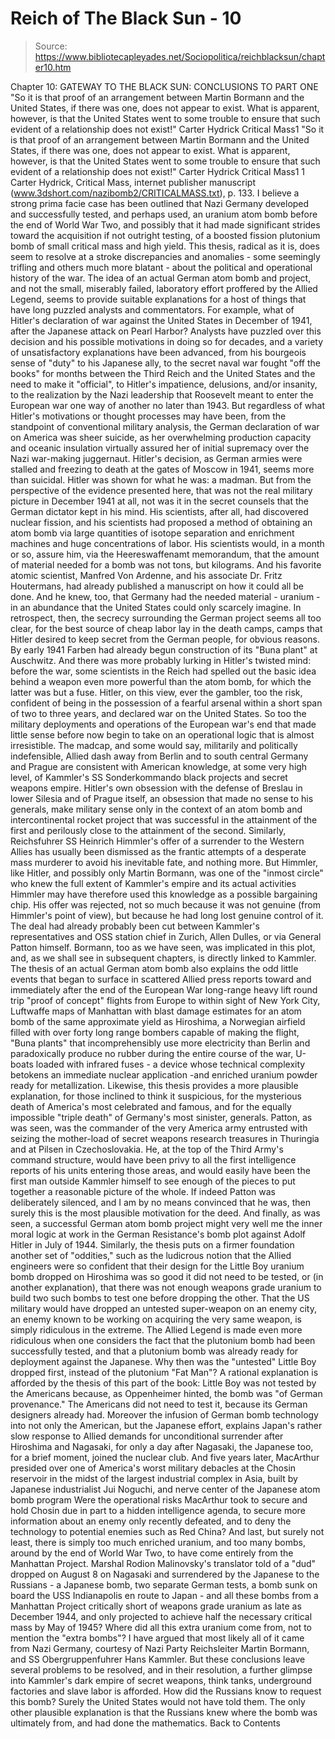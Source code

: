 # Reich of The Black Sun - 10

> Source: https://www.bibliotecapleyades.net/Sociopolitica/reichblacksun/chapter10.htm

Chapter 10:
GATEWAY TO THE BLACK SUN: CONCLUSIONS TO PART ONE
"So it is that proof of an arrangement between Martin Bormann and the United States, if there was one, does not appear to exist. What is apparent, however, is that the United States went to some trouble to ensure that such evident of a relationship does not exist!" Carter Hydrick Critical Mass1
"So it is that proof of an arrangement between Martin Bormann and the United States, if there was one, does not appear to exist. What is apparent, however, is that the United States went to some trouble to ensure that such evident of a relationship does not exist!"
Carter Hydrick
Critical Mass1
1 Carter Hydrick, Critical Mass, internet publisher manuscript (www.3dshort.com/nazibomb2/CRITICALMASS.txt), p. 133.
I believe a strong prima facie case has been outlined that Nazi Germany developed and successfully tested, and perhaps used, an uranium atom bomb before the end of World War Two, and possibly that it had made significant strides toward the acquisition if not outright testing, of a boosted fission plutonium bomb of small critical mass and high yield.
This thesis, radical as it is, does seem to resolve at a stroke discrepancies and anomalies - some seemingly trifling and others much more blatant - about the political and operational history of the war. The idea of an actual German atom bomb and project, and not the small, miserably failed, laboratory effort proffered by the Allied Legend, seems to provide suitable explanations for a host of things that have long puzzled analysts and commentators.
For example, what of Hitler's declaration of war against the United States in December of 1941, after the Japanese attack on Pearl Harbor? Analysts have puzzled over this decision and his possible motivations in doing so for decades, and a variety of unsatisfactory explanations have been advanced, from his bourgeois sense of "duty" to his Japanese ally, to the secret naval war fought "off the books" for months between the Third Reich and the United States and the need to make it "official", to Hitler's impatience, delusions, and/or insanity, to the realization by the Nazi leadership that Roosevelt meant to enter the European war one way of another no later than 1943.
But regardless of what Hitler's motivations or thought processes may have been, from the standpoint of conventional military analysis, the German declaration of war on America was sheer suicide, as her overwhelming production capacity and oceanic insulation virtually assured her of initial supremacy over the Nazi war-making juggernaut. Hitler's decision, as German armies were stalled and freezing to death at the gates of Moscow in 1941, seems more than suicidal. Hitler was shown for what he was: a madman. But from the perspective of the evidence presented here, that was not the real military picture in December 1941 at all, not was it in the secret counsels that the German dictator kept in his mind.
His scientists, after all, had discovered nuclear fission, and his scientists had proposed a method of obtaining an atom bomb via large quantities of isotope separation and enrichment machines and huge concentrations of labor. His scientists would, in a month or so, assure him, via the Heereswaffenamt memorandum, that the amount of material needed for a bomb was not tons, but kilograms. And his favorite atomic scientist, Manfred Von Ardenne, and his associate Dr. Fritz Houtermans, had already published a manuscript on how it could all be done. And he knew, too, that Germany had the needed material - uranium - in an abundance that the United States could only scarcely imagine.
In retrospect, then, the secrecy surrounding the German project seems all too clear, for the best source of cheap labor lay in the death camps, camps that Hitler desired to keep secret from the German people, for obvious reasons. By early 1941 Farben had already begun construction of its "Buna plant" at Auschwitz. And there was more probably lurking in Hitler's twisted mind: before the war, some scientists in the Reich had spelled out the basic idea behind a weapon even more powerful than the atom bomb, for which the latter was but a fuse. Hitler, on this view, ever the gambler, too the risk, confident of being in the possession of a fearful arsenal within a short span of two to three years, and declared war on the United States.
So too the military deployments and operations of the European war's end that made little sense before now begin to take on an operational logic that is almost irresistible. The madcap, and some would say, militarily and politically indefensible, Allied dash away from Berlin and to south central Germany and Prague are consistent with American knowledge, at some very high level, of Kammler's SS Sonderkommando black projects and secret weapons empire. Hitler's own obsession with the defense of Breslau in lower Silesia and of Prague itself, an obsession that made no sense to his generals, make military sense only in the context of an atom bomb and intercontinental rocket project that was successful in the attainment of the first and perilously close to the attainment of the second.
Similarly, Reichsfuhrer SS Heinrich Himmler's offer of a surrender to the Western Allies has usually been dismissed as the frantic attempts of a desperate mass murderer to avoid his inevitable fate, and nothing more. But Himmler, like Hitler, and possibly only Martin Bormann, was one of the "inmost circle" who knew the full extent of Kammler's empire and its actual activities Himmler may have therefore used this knowledge as a possible bargaining chip. His offer was rejected, not so much because it was not genuine (from Himmler's point of view), but because he had long lost genuine control of it. The deal had already probably been cut between Kammler's representatives and OSS station chief in Zurich, Allen Dulles, or via General Patton himself. Bormann, too as we have seen, was implicated in this plot, and, as we shall see in subsequent chapters, is directly linked to Kammler.
The thesis of an actual German atom bomb also explains the odd little events that began to surface in scattered Allied press reports toward and immediately after the end of the European War long-range heavy lift round trip "proof of concept" flights from Europe to within sight of New York City, Luftwaffe maps of Manhattan with blast damage estimates for an atom bomb of the same approximate yield as Hiroshima, a Norwegian airfield filled with over forty long range bombers capable of making the flight, "Buna plants" that incomprehensibly use more electricity than Berlin and paradoxically produce no rubber during the entire course of the war, U-boats loaded with infrared fuses - a device whose technical complexity betokens an immediate nuclear application -and enriched uranium powder ready for metallization.
Likewise, this thesis provides a more plausible explanation, for those inclined to think it suspicious, for the mysterious death of America's most celebrated and famous, and for the equally impossible "triple death" of Germany's most sinister, generals. Patton, as was seen, was the commander of the very America army entrusted with seizing the mother-load of secret weapons research treasures in Thuringia and at Pilsen in Czechoslovakia. He, at the top of the Third Army's command structure, would have been privy to all the first intelligence reports of his units entering those areas, and would easily have been the first man outside Kammler himself to see enough of the pieces to put together a reasonable picture of the whole. If indeed Patton was deliberately silenced, and I am by no means convinced that he was, then surely this is the most plausible motivation for the deed.
And finally, as was seen, a successful German atom bomb project might very well me the inner moral logic at work in the German Resistance's bomb plot against Adolf Hitler in July of 1944. Similarly, the thesis puts on a firmer foundation another set of "oddities," such as the ludicrous notion that the Allied engineers were so confident that their design for the Little Boy uranium bomb dropped on Hiroshima was so good it did not need to be tested, or (in another explanation), that there was not enough weapons grade uranium to build two such bombs to test one before dropping the other.
That the US military would have dropped an untested super-weapon on an enemy city, an enemy known to be working on acquiring the very same weapon, is simply ridiculous in the extreme. The Allied Legend is made even more ridiculous when one considers the fact that the plutonium bomb had been successfully tested, and that a plutonium bomb was already ready for deployment against the Japanese. Why then was the "untested" Little Boy dropped first, instead of the plutonium "Fat Man"? A rational explanation is afforded by the thesis of this part of the book: Little Boy was not tested by the Americans because, as Oppenheimer hinted, the bomb was "of German provenance." The Americans did not need to test it, because its German designers already had.
Moreover the infusion of German bomb technology into not only the American, but the Japanese effort, explains Japan's rather slow response to Allied demands for unconditional surrender after Hiroshima and Nagasaki, for only a day after Nagasaki, the Japanese too, for a brief moment, joined the nuclear club. And five years later, MacArthur presided over one of America's worst military debacles at the Chosin reservoir in the midst of the largest industrial complex in Asia, built by Japanese industrialist Jui Noguchi, and nerve center of the Japanese atom bomb program Were the operational risks MacArthur took to secure and hold Chosin due in part to a hidden intelligence agenda, to secure more information about an enemy only recently defeated, and to deny the technology to potential enemies such as Red China?
And last, but surely not least, there is simply too much enriched uranium, and too many bombs, around by the end of World War Two, to have come entirely from the Manhattan Project. Marshal Rodion Malinovsky's translator told of a "dud" dropped on August 8 on Nagasaki and surrendered by the Japanese to the Russians - a Japanese bomb, two separate German tests, a bomb sunk on board the USS Indianapolis en route to Japan - and all these bombs from a Manhattan Project critically short of weapons grade uranium as late as December 1944, and only projected to achieve half the necessary critical mass by May of 1945? Where did all this extra uranium come from, not to mention the "extra bombs"? I have argued that most likely all of it came from Nazi Germany, courtesy of Nazi Party Reichsleiter Martin Bormann, and SS Obergruppenfuhrer Hans Kammler.
But these conclusions leave several problems to be resolved, and in their resolution, a further glimpse into Kammler's dark empire of secret weapons, think tanks, underground factories and slave labor is afforded.
How did the Russians know to request this bomb? Surely the United States would not have told them. The only other plausible explanation is that the Russians knew where the bomb was ultimately from, and had done the mathematics.
Back to Contents
